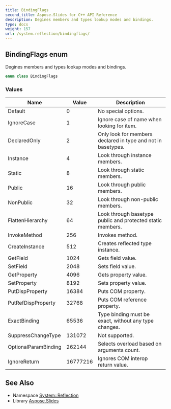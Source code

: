 ```yaml
---
title: BindingFlags
second_title: Aspose.Slides for C++ API Reference
description: Degines members and types lookup modes and bindings.
type: docs
weight: 157
url: /system.reflection/bindingflags/
---
```

## BindingFlags enum


Degines members and types lookup modes and bindings.

```cpp
enum class BindingFlags
```

### Values

| Name | Value | Description |
| --- | --- | --- |
| Default | 0 | No special options. |
| IgnoreCase | 1 | Ignore case of name when looking for item. |
| DeclaredOnly | 2 | Only look for members declared in type and not in basetypes. |
| Instance | 4 | Look through instance members. |
| Static | 8 | Look through static members. |
| Public | 16 | Look through public members. |
| NonPublic | 32 | Look through non-public members. |
| FlattenHierarchy | 64 | Look through basetype public and protected static members. |
| InvokeMethod | 256 | Invokes method. |
| CreateInstance | 512 | Creates reflected type instance. |
| GetField | 1024 | Gets field value. |
| SetField | 2048 | Sets field value. |
| GetProperty | 4096 | Gets property value. |
| SetProperty | 8192 | Sets property value. |
| PutDispProperty | 16384 | Puts COM property. |
| PutRefDispProperty | 32768 | Puts COM reference property. |
| ExactBinding | 65536 | Type binding must be exact, without any type changes. |
| SuppressChangeType | 131072 | Not supported. |
| OptionalParamBinding | 262144 | Selects overload based on arguments count. |
| IgnoreReturn | 16777216 | Ignores COM interop return value. |

## See Also

* Namespace [System::Reflection](../)
* Library [Aspose.Slides](../../)